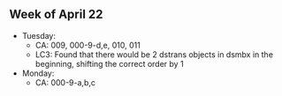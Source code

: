 ## Week of April 22
- Tuesday:
  - CA: 009, 000-9-d,e, 010, 011
  - LC3: Found that there would be 2 dstrans objects in dsmbx in the beginning, shifting the correct order by 1
- Monday:
  - CA: 000-9-a,b,c
